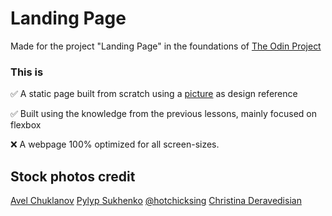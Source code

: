 # Landing Page

Made for the project "Landing Page" in the foundations of [The Odin Project](www.theodinproject.com)

### This is
✅ A static page built from scratch using a [picture](https://cdn.statically.io/gh/TheOdinProject/curriculum/main/foundations/html_css/project/odin-project.png) as design reference

✅ Built using the knowledge from the previous lessons, mainly focused on flexbox

❌ A webpage 100% optimized for all screen-sizes. 

## Stock photos credit
[Avel Chuklanov](https://unsplash.com/photos/DUmFLtMeAbQ)
[Pylyp Sukhenko](https://unsplash.com/photos/y-XZf_TNRms)
[@hotchicksing](https://unsplash.com/photos/R_ZRouEm4xU)
[Christina Deravedisian](https://unsplash.com/photos/ivYn5zDuY2Q)
